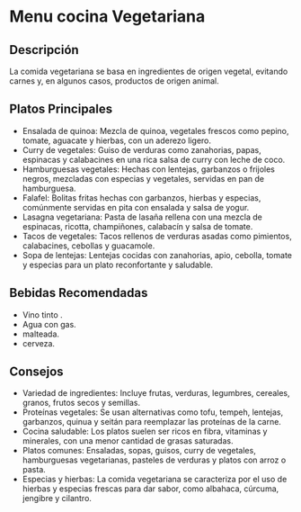 # Menu cocina Vegetariana

## Descripción
La comida vegetariana se basa en ingredientes de origen vegetal, evitando carnes y, en algunos casos, productos de origen animal. 

## Platos Principales
- Ensalada de quinoa: Mezcla de quinoa, vegetales frescos como pepino, tomate, aguacate y hierbas, con un aderezo ligero.
- Curry de vegetales: Guiso de verduras como zanahorias, papas, espinacas y calabacines en una rica salsa de curry con leche de coco.
- Hamburguesas vegetales: Hechas con lentejas, garbanzos o frijoles negros, mezcladas con especias y vegetales, servidas en pan de hamburguesa.
- Falafel: Bolitas fritas hechas con garbanzos, hierbas y especias, comúnmente servidas en pita con ensalada y salsa de yogur.
- Lasagna vegetariana: Pasta de lasaña rellena con una mezcla de espinacas, ricotta, champiñones, calabacín y salsa de tomate.
- Tacos de vegetales: Tacos rellenos de verduras asadas como pimientos, calabacines, cebollas y guacamole.
- Sopa de lentejas: Lentejas cocidas con zanahorias, apio, cebolla, tomate y especias para un plato reconfortante y saludable.

## Bebidas Recomendadas
- Vino tinto .
- Agua con gas.
- malteada.
- cerveza.
## Consejos
- Variedad de ingredientes: Incluye frutas, verduras, legumbres, cereales, granos, frutos secos y semillas.
- Proteínas vegetales: Se usan alternativas como tofu, tempeh, lentejas, garbanzos, quinua y seitán para reemplazar las proteínas de la carne.
- Cocina saludable: Los platos suelen ser ricos en fibra, vitaminas y minerales, con una menor cantidad de grasas saturadas.
- Platos comunes: Ensaladas, sopas, guisos, curry de vegetales, hamburguesas vegetarianas, pasteles de verduras y platos con arroz o pasta.
- Especias y hierbas: La comida vegetariana se caracteriza por el uso de hierbas y especias frescas para dar sabor, como albahaca, cúrcuma, jengibre y cilantro.

